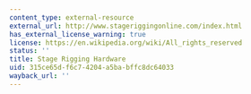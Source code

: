 ```yaml
---
content_type: external-resource
external_url: http://www.stageriggingonline.com/index.html
has_external_license_warning: true
license: https://en.wikipedia.org/wiki/All_rights_reserved
status: ''
title: Stage Rigging Hardware
uid: 315ce65d-f6c7-4204-a5ba-bffc8dc64033
wayback_url: ''
---
```

